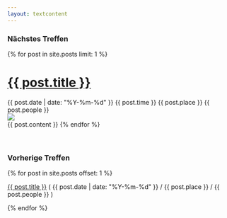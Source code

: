 ```yaml
---
layout: textcontent
---
```


### Nächstes Treffen

<div class="nextmeetup">
{% for post in site.posts limit: 1 %}
<a href="{{ post.url }}"><h1>{{ post.title }}</h1></a>
<div class="infohead">
  <span><i class="fa fa-calendar" aria-hidden="true"></i> {{ post.date | date: "%Y-%m-%d" }}</span>
  <span><i class="fa fa-clock-o" aria-hidden="true"></i> {{ post.time }}</span>
  <span><i class="fa fa-map-marker" aria-hidden="true"></i> {{ post.place }}</span>
  <span><i class="fa fa-users" aria-hidden="true"></i> {{ post.people }}</span>
</div>
<div class="postimg"><img src="/assets/img/{{ post.img }}"></div>
{{ post.content }}
{% endfor %}
</div>
<br>
<br>

### Vorherige Treffen

<div>
{% for post in site.posts offset: 1 %}
<p><a href="{{ post.url }}">{{ post.title }}</a> <span class="details">( <i class="fa fa-calendar" aria-hidden="true"></i> {{ post.date | date: "%Y-%m-%d" }} / <i class="fa fa-map-marker" aria-hidden="true"></i> {{ post.place }} / <i class="fa fa-users" aria-hidden="true"></i> {{ post.people }} )</span></p>

{% endfor %}
<div>
